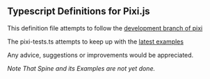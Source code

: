 ## Typescript Definitions for Pixi.js ##

This definition file attempts to follow the [development branch of pixi](https://github.com/GoodBoyDigital/pixi.js/tree/dev) 

The pixi-tests.ts attempts to keep up with the [latest examples](https://github.com/pixijs/examples)

Any advice, suggestions or improvements would be appreciated. 

*Note That Spine and its Examples are not yet done.*
